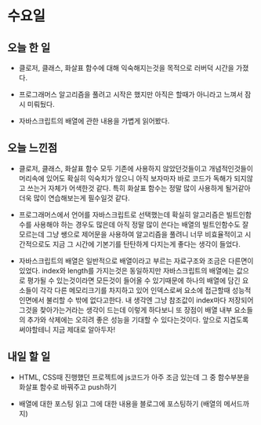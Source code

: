 # 수요일

## 오늘 한 일
- 클로저, 클래스, 화살표 함수에 대해 익숙해지는것을 목적으로 러버덕 시간을 가졌다.

- 프로그래머스 알고리즘을 풀려고 시작은 했지만 아직은 할때가 아니라고 느껴서 잠시 미뤄뒀다.

- 자바스크립트의 배열에 관한 내용을 가볍게 읽어봤다.

## 오늘 느낀점
- 클로저, 클래스, 화살표 함수 모두 기존에 사용하지 않았던것들이고 개념적인것들이 머리속에 있어도 확실히 익숙치가 않으니 아직 보자마자 바로 코드가 독해가 되지않고 쓰는거 자체가 어색한것 같다. 특히 화살표 함수는 정말 많이 사용하게 될거같아 더욱 많이 연습해보는게 필수일것 같다.

- 프로그래머스에서 언어를 자바스크립트로 선택했는데 확실히 알고리즘은 빌트인함수를 사용해야 하는 경우도 많은데 아직 정말 많이 쓴다는 배열의 빌트인함수도 잘 모르는데 그냥 쌩으로 제어문을 사용하여 알고리즘을 풀려니 너무 비효율적이고 시간적으로도 지금 그 시간에 기본기를 탄탄하게 다지는게 좋다는 생각이 들었다.

- 자바스크립트의 배열은 일반적으로 배열이라고 부르는 자료구조와 조금은 다른면이 있었다. index와 length를 가지는것은 동일하지만 자바스크립트의 배열에는 값으로 평가될 수 있는것이라면 모든것이 들어올 수 있기때문에 하나의 배열에 담긴 요소들이 각각 다른 메모리크기를 차지하고 있어 인덱스로써 요소에 접근할때 성능적인면에서 불리할 수 밖에 없다고한다. 내 생각엔 그냥 참조값이 index마다 저장되어 그것을 찾아가는거라는 생각이 드는데 이렇게 하다보니 또 장점이 배열 내부 요소들의 추가와 삭제에는 오히려 좋은 성능을 기대할 수 있다는것이다. 앞으로 지겹도록 써야할테니 지금 제대로 알아두자!

## 내일 할 일
- HTML, CSS때 진행했던 프로젝트에 js코드가 아주 조금 있는데 그 중 함수부분을 화살표 함수로 바꿔주고 push하기

- 배열에 대한 포스팅 읽고 그에 대한 내용을 블로그에 포스팅하기 (배열의 메서드까지)